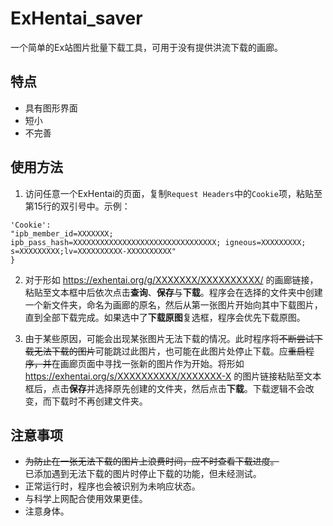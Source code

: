 # ExHentai_saver
一个简单的Ex站图片批量下载工具，可用于没有提供洪流下载的画廊。

## 特点
+ 具有图形界面
+ 短小
+ 不完善

## 使用方法
1. 访问任意一个ExHentai的页面，复制`Request Headers`中的`Cookie`项，粘贴至第15行的双引号中。示例：  
```
'Cookie':
"ipb_member_id=XXXXXXX; ipb_pass_hash=XXXXXXXXXXXXXXXXXXXXXXXXXXXXXXXX; igneous=XXXXXXXXX; s=XXXXXXXXX;lv=XXXXXXXXXX-XXXXXXXXXX"
}
```

2. 对于形如 https://exhentai.org/g/XXXXXXX/XXXXXXXXXX/ 的画廊链接，粘贴至文本框中后依次点击**查询**、**保存**与**下载**。程序会在选择的文件夹中创建一个新文件夹，命名为画廊的原名，然后从第一张图片开始向其中下载图片，直到全部下载完成。如果选中了**下载原图**复选框，程序会优先下载原图。

3. 由于某些原因，可能会出现某张图片无法下载的情况。此时程序将~~不断尝试下载无法下载的图片~~可能跳过此图片，也可能在此图片处停止下载。应~~重启程序，并~~在画廊页面中寻找一张新的图片作为开始。将形如 https://exhentai.org/s/XXXXXXXXXX/XXXXXXX-X 的图片链接粘贴至文本框后，点击**保存**并选择原先创建的文件夹，然后点击**下载**。下载逻辑不会改变，而下载时不再创建文件夹。

## 注意事项
+ ~~为防止在一张无法下载的图片上浪费时间，应不时查看下载进度。~~  
已添加遇到无法下载的图片时停止下载的功能，但未经测试。
+ 正常运行时，程序也会被识别为未响应状态。
+ 与科学上网配合使用效果更佳。
+ 注意身体。
